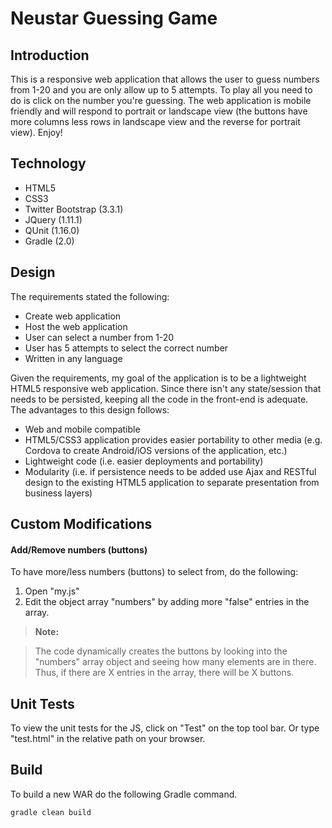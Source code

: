 Neustar Guessing Game
===================

Introduction
-------------
This is a responsive web application that allows the user to guess numbers from 1-20 and you are only allow up to 5 attempts.  To play all you need to do is click on the number you're guessing.  The web application is mobile friendly and will respond to portrait or landscape view (the buttons have more columns less rows in landscape view and the reverse for portrait view).  Enjoy!

Technology
-------------
 - HTML5
 - CSS3
 - Twitter Bootstrap (3.3.1)
 - JQuery (1.11.1)
 - QUnit (1.16.0)
 - Gradle (2.0)

Design
-------------
The requirements stated the following:

 - Create web application
 - Host the web application
 - User can select a number from 1-20
 - User has 5 attempts to select the correct number
 - Written in any language

Given the requirements, my goal of the application is to be a lightweight HTML5 responsive web application.  Since there isn't any state/session that needs to be persisted, keeping all the code in the front-end is adequate.  The advantages to this design follows:

 - Web and mobile compatible
 - HTML5/CSS3 application provides easier portability to other media (e.g. Cordova to create Android/iOS versions of the application, etc.)
 - Lightweight code (i.e. easier deployments and portability)
 - Modularity (i.e. if persistence needs to be added use Ajax and RESTful design to the existing HTML5 application to separate presentation from business layers)

Custom Modifications
-------------
#### Add/Remove numbers (buttons)
To have more/less numbers (buttons) to select from, do the following:

 1. Open "my.js"
 2. Edit the object array "numbers" by adding more "false" entries in the array.

> **Note:**

> The code dynamically creates the buttons by looking into the "numbers" array object and seeing how many elements are in there.  Thus, if there are X entries in the array, there will be X buttons.

Unit Tests
-------------
To view the unit tests for the JS, click on "Test" on the top tool bar.  Or type "test.html" in the relative path on your browser.

Build
-------------
To build a new WAR do the following Gradle command.
```
gradle clean build
```